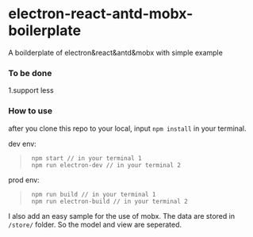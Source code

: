 # electron-react-antd-mobx-boilerplate
 A boilderplate of electron&amp;react&amp;antd&amp;mobx with simple example

### To be done
1.support less

### How to use
after you clone this repo to your local, input 
` npm install ` 
in your terminal.

dev env:
> ` npm start // in your terminal 1`   
> ` npm run electron-dev // in your terminal 2` 

prod env:
> ` npm run build // in your terminal 1`    
> ` npm run electron-build // in your terminal 2` 

I also add an easy sample for the use of mobx.
The data are stored in `/store/` folder.
So the model and view are seperated.
